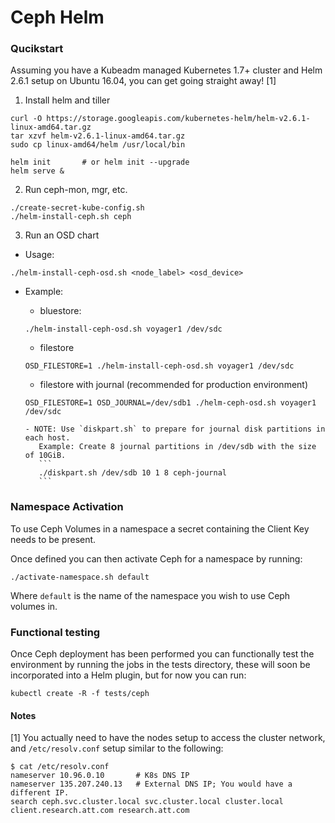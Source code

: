 # Ceph Helm

### Qucikstart

Assuming you have a Kubeadm managed Kubernetes 1.7+ cluster and Helm 2.6.1 setup on Ubuntu 16.04, you can get going straight away! [1]

1. Install helm and tiller
```
curl -O https://storage.googleapis.com/kubernetes-helm/helm-v2.6.1-linux-amd64.tar.gz
tar xzvf helm-v2.6.1-linux-amd64.tar.gz 
sudo cp linux-amd64/helm /usr/local/bin

helm init       # or helm init --upgrade
helm serve &
```

2. Run ceph-mon, mgr, etc. 
```
./create-secret-kube-config.sh
./helm-install-ceph.sh ceph
```

3. Run an OSD chart
- Usage:
```
./helm-install-ceph-osd.sh <node_label> <osd_device>
```

- Example:
   - bluestore:
   ```
   ./helm-install-ceph-osd.sh voyager1 /dev/sdc
   ```

   - filestore
   ```
   OSD_FILESTORE=1 ./helm-install-ceph-osd.sh voyager1 /dev/sdc
   ```

   - filestore with journal (recommended for production environment)
   ```
   OSD_FILESTORE=1 OSD_JOURNAL=/dev/sdb1 ./helm-ceph-osd.sh voyager1 /dev/sdc
   ```
      
      - NOTE: Use `diskpart.sh` to prepare for journal disk partitions in each host.
         Example: Create 8 journal partitions in /dev/sdb with the size of 10GiB.
         ```
         ./diskpart.sh /dev/sdb 10 1 8 ceph-journal 
         ```
   
### Namespace Activation

To use Ceph Volumes in a namespace a secret containing the Client Key needs to be present.

Once defined you can then activate Ceph for a namespace by running:
```
./activate-namespace.sh default
```

Where `default` is the name of the namespace you wish to use Ceph volumes in.

### Functional testing

Once Ceph deployment has been performed you can functionally test the environment by running the jobs in the tests directory, these will soon be incorporated into a Helm plugin, but for now you can run:

```
kubectl create -R -f tests/ceph
```


#### Notes
[1] You actually need to have the nodes setup to access the cluster network, and `/etc/resolv.conf` setup similar to the following:
```
$ cat /etc/resolv.conf
nameserver 10.96.0.10		# K8s DNS IP
nameserver 135.207.240.13	# External DNS IP; You would have a different IP.
search ceph.svc.cluster.local svc.cluster.local cluster.local client.research.att.com research.att.com
```
